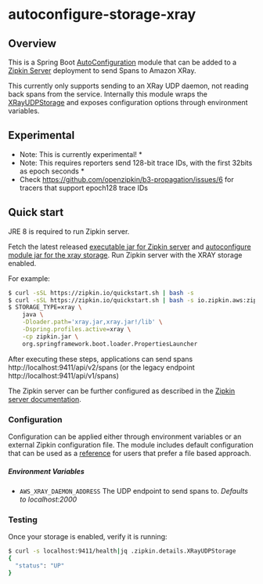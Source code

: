 # autoconfigure-storage-xray

## Overview

This is a Spring Boot [AutoConfiguration](http://docs.spring.io/spring-boot/docs/current/reference/html/using-boot-auto-configuration.html)
module that can be added to a [Zipkin Server](https://github.com/openzipkin/zipkin/tree/master/zipkin-server) 
deployment to send Spans to Amazon XRay.

This currently only supports sending to an XRay UDP daemon, not reading back spans from the service.
Internally this module wraps the [XRayUDPStorage](https://github.com/openzipkin/zipkin-aws/tree/master/storage-xray-udp)
and exposes configuration options through environment variables.

## Experimental
* Note: This is currently experimental! *
* Note: This requires reporters send 128-bit trace IDs, with the first 32bits as epoch seconds *
* Check https://github.com/openzipkin/b3-propagation/issues/6 for tracers that support epoch128 trace IDs

## Quick start

JRE 8 is required to run Zipkin server.

Fetch the latest released
[executable jar for Zipkin server](https://search.maven.org/remote_content?g=io.zipkin.java&a=zipkin-server&v=LATEST&c=exec)
and
[autoconfigure module jar for the xray storage](https://search.maven.org/remote_content?g=io.zipkin.aws&a=zipkin-autoconfigure-storage-xray&v=LATEST&c=module).
Run Zipkin server with the XRAY storage enabled.

For example:

```bash
$ curl -sSL https://zipkin.io/quickstart.sh | bash -s
$ curl -sSL https://zipkin.io/quickstart.sh | bash -s io.zipkin.aws:zipkin-autoconfigure-storage-xray:LATEST:module xray.jar
$ STORAGE_TYPE=xray \
    java \
    -Dloader.path='xray.jar,xray.jar!/lib' \
    -Dspring.profiles.active=xray \
    -cp zipkin.jar \
    org.springframework.boot.loader.PropertiesLauncher
```

After executing these steps, applications can send spans
http://localhost:9411/api/v2/spans (or the legacy endpoint http://localhost:9411/api/v1/spans)

The Zipkin server can be further configured as described in the
[Zipkin server documentation](https://github.com/openzipkin/zipkin/blob/master/zipkin-server/README.md).

### Configuration

Configuration can be applied either through environment variables or an external Zipkin
configuration file.  The module includes default configuration that can be used as a 
[reference](https://github.com/openzipkin/zipkin-aws/tree/master/autoconfigure/storage-xray/src/main/resources/zipkin-server-xray.yml)
for users that prefer a file based approach.

##### Environment Variables

- `AWS_XRAY_DAEMON_ADDRESS` The UDP endpoint to send spans to. _Defaults to localhost:2000_

### Testing

Once your storage is enabled, verify it is running:
```bash
$ curl -s localhost:9411/health|jq .zipkin.details.XRayUDPStorage
{
  "status": "UP"
}
```
